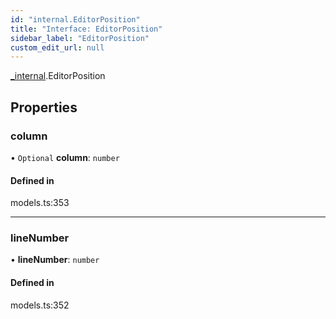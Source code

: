 ```yaml
---
id: "internal.EditorPosition"
title: "Interface: EditorPosition"
sidebar_label: "EditorPosition"
custom_edit_url: null
---
```


[_internal](../modules/internal.md).EditorPosition

## Properties

### column

• `Optional` **column**: `number`

#### Defined in

models.ts:353

___

### lineNumber

• **lineNumber**: `number`

#### Defined in

models.ts:352
